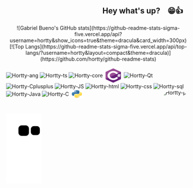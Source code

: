 ### <h2> &nbsp;&nbsp;&nbsp;&nbsp;&nbsp;&nbsp;&nbsp;&nbsp;&nbsp;&nbsp;&nbsp;&nbsp;&nbsp;&nbsp;&nbsp;&nbsp;&nbsp;&nbsp;&nbsp;&nbsp;&nbsp;&nbsp;&nbsp;&nbsp;&nbsp;&nbsp;&nbsp;&nbsp;&nbsp;&nbsp;&nbsp;&nbsp;&nbsp;&nbsp;&nbsp;&nbsp;&nbsp;&nbsp;&nbsp;&nbsp;&nbsp;&nbsp;&nbsp;&nbsp;&nbsp;&nbsp;&nbsp;&nbsp;&nbsp;&nbsp;&nbsp;&nbsp;&nbsp;Hey what's up? &nbsp;&nbsp;&nbsp;😁👍</h2>

<div align="center">
  
  <div width="300px">
    ![Gabriel Bueno's GitHub stats](https://github-readme-stats-sigma-five.vercel.app/api?username=hortty&show_icons=true&theme=dracula&card_width=300px)
  </div>
  [![Top Langs](https://github-readme-stats-sigma-five.vercel.app/api/top-langs/?username=hortty&layout=compact&theme=dracula)](https://github.com/hortty/github-readme-stats)
  
</div>

<div style="display: inline_block"><br>
  
  <img align="center" alt="Hortty-ang" height="40" width="50" src="https://cdn.jsdelivr.net/gh/devicons/devicon/icons/angularjs/angularjs-original.svg" />
  <img align="center" alt="Hortty-ts" height="40" width="50" src="https://cdn.jsdelivr.net/gh/devicons/devicon/icons/typescript/typescript-original.svg" />
  <img align="center" alt="Hortty-core" height="40" width="50"  src="https://cdn.jsdelivr.net/gh/devicons/devicon/icons/dotnetcore/dotnetcore-original.svg" />
  <img align="center" alt="Hortty-Csharp" height="40" width="50" src="https://raw.githubusercontent.com/devicons/devicon/master/icons/csharp/csharp-original.svg">
  <img align="center" alt="Hortty-Qt" height="40" width="50" src="https://cdn.jsdelivr.net/gh/devicons/devicon/icons/qt/qt-original.svg" />
  <img align="center" alt="Hortty-Cplusplus" height="40" width="50" src="https://cdn.jsdelivr.net/gh/devicons/devicon/icons/cplusplus/cplusplus-original.svg">
  <img align="center" alt="Hortty-JS" height="40" width="50" src="https://cdn.jsdelivr.net/gh/devicons/devicon/icons/javascript/javascript-original.svg">
  <img align="center" alt="Hortty-html" height="40" width="50" src="https://cdn.jsdelivr.net/gh/devicons/devicon/icons/html5/html5-original.svg" />
  <img align="center" alt="Hortty-css" height="40" width="50" src="https://cdn.jsdelivr.net/gh/devicons/devicon/icons/css3/css3-original.svg" />
  <img align="center" alt="Hortty-sql" height="50" width="65" src="https://cdn.jsdelivr.net/gh/devicons/devicon/icons/mysql/mysql-original-wordmark.svg" />
  <img align="center" alt="Hortty-Java" height="30" width="40" src="https://cdn.jsdelivr.net/gh/devicons/devicon/icons/java/java-original.svg">
  <img align="center" alt="Hortty-C" height="30" width="40" src="https://cdn.jsdelivr.net/gh/devicons/devicon/icons/c/c-original.svg">
  <img align="center" alt="Hortty-Python" height="25" width="35" src="https://raw.githubusercontent.com/devicons/devicon/master/icons/python/python-original.svg">
  <img align="right" alt="Hortty-pic" height="150" style="border-radius:50px;" src="https://cdn.discordapp.com/attachments/836253359505014807/919330869188100136/tenor.gif">
  
</div>
  
  #
 
<div> 
   
  ![Snake animation](https://github.com/hortty/hortty/blob/output/github-contribution-grid-snake.svg)
 
</div>
